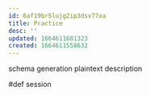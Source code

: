 ```yaml
---
id: 6af19br5lujg2ip3dsv77xa
title: Practice
desc: ''
updated: 1664611681323
created: 1664611558632
---
```


schema generation
plaintext description

#def session
